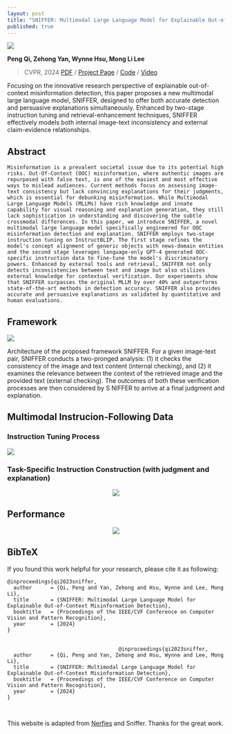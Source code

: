 ```yaml
---
layout: post
title: "SNIFFER: Multimodal Large Language Model for Explainable Out-of-Context Misinformation Detection"
published: true
---
```


<div class="img-div-any-width" markdown="0">
  <image src="/images/Sniffer/introcase.jpg"/>
</div>


<strong>Peng Qi, Zehong Yan, Wynne Hsu, Mong Li Lee</strong>

<blockquote class='subtle'>
  CVPR, 2024   <a href="https://arxiv.org/pdf/2403.03170">PDF</a> / <a href="https://pengqi.site/Sniffer/">Project Page</a> / <a href="https://github.com/MischaQI/Sniffer">Code</a> / <a href="https://youtu.be/zPTZnz9nhlI">Video</a>
</blockquote>

Focusing on the innovative research perspective of explainable out-of-context misinformation detection, this paper proposes a new multimodal large language model, SNIFFER, designed to offer both accurate detection and persuasive explanations simultaneously. Enhanced by two-stage instruction tuning and retrieval-enhancement techniques, SNIFFER effectively models both internal image-text inconsistency and external claim-evidence relationships.
<!--more-->

## Abstract
```
Misinformation is a prevalent societal issue due to its potential high risks. Out-Of-Context (OOC) misinformation, where authentic images are repurposed with false text, is one of the easiest and most effective ways to mislead audiences. Current methods focus on assessing image-text consistency but lack convincing explanations for their judgments, which is essential for debunking misinformation. While Multimodal Large Language Models (MLLMs) have rich knowledge and innate capability for visual reasoning and explanation generation, they still lack sophistication in understanding and discovering the subtle crossmodal differences. In this paper, we introduce SNIFFER, a novel multimodal large language model specifically engineered for OOC misinformation detection and explanation. SNIFFER employs two-stage instruction tuning on InstructBLIP. The first stage refines the model's concept alignment of generic objects with news-domain entities and the second stage leverages language-only GPT-4 generated OOC-specific instruction data to fine-tune the model's discriminatory powers. Enhanced by external tools and retrieval, SNIFFER not only detects inconsistencies between text and image but also utilizes external knowledge for contextual verification. Our experiments show that SNIFFER surpasses the original MLLM by over 40% and outperforms state-of-the-art methods in detection accuracy. SNIFFER also provides accurate and persuasive explanations as validated by quantitative and human evaluations.
```

## Framework
<div class="img-div-any-width" markdown="0">
  <image src="/images/Sniffer/framework.jpg"/>
</div>

Architecture of the proposed framework SNIFFER. For a given image-text pair, SNIFFER conducts a two-pronged analysis: (1) it checks the consistency of the image and text content (internal checking), and (2) it examines the relevance between the context of the retrieved image and the provided text (external checking). The outcomes of both these verification processes are then considered by S NIFFER to arrive at a final judgment and explanation.

## Multimodal Instrucion-Following Data

### Instruction Tuning Process

<div class="img-div-any-width" markdown="0">
  <image src="/images/Sniffer/process.jpg"/>
</div>

### Task-Specific Instruction Construction (with judgment and explanation)

<center>
  <image src="/images/Sniffer/oocdata.jpg"/>
</center>

## Performance
<p align="center">
  <image src="/images/Sniffer/detection.jpg"/>
</p>

## BibTeX
If you found this work helpful for your research, please cite it as following:
```
@inproceedings{qi2023sniffer,
  author      = {Qi, Peng and Yan, Zehong and Hsu, Wynne and Lee, Mong Li},
  title       = {SNIFFER: Multimodal Large Language Model for Explainable Out-of-Context Misinformation Detection},
  booktitle   = {Proceedings of the IEEE/CVF Conference on Computer Vision and Pattern Recognition},
  year        = {2024}
}
```

<div>
                            <pre>
                                <code>
                                    @inproceedings{qi2023sniffer,
  author      = {Qi, Peng and Yan, Zehong and Hsu, Wynne and Lee, Mong Li},
  title       = {SNIFFER: Multimodal Large Language Model for Explainable Out-of-Context Misinformation Detection},
  booktitle   = {Proceedings of the IEEE/CVF Conference on Computer Vision and Pattern Recognition},
  year        = {2024}
}
                                </code>
                            </pre>
                        </div>


<footer class="footer">
  <p>
    This website is adapted from <a href="https://github.com/nerfies/nerfies.github.io">Nerfies</a> and <a hred="https://pengqi.site/Sniffer/">Sniffer</a>. Thanks for the great work.
  </p>
</footer>
